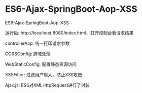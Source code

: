 # ES6-Ajax-SpringBoot-Aop-XSS
ES6-Ajax-SpringBoot-Aop-XSS

运行后: http://localhost:8080/index.html，打开控制台看请求结果

controllerAop: 统一打印请求参数

CORSConfig: 跨域处理

WebStaticConfig: 配置静态资源访问

XSSFilter: 过滤用户输入，防止XSS攻击

Ajax.js: ES6对XMLHttpRequest进行了封装
